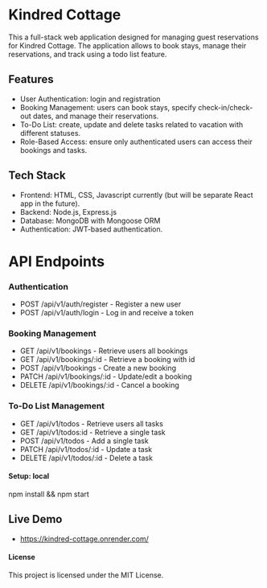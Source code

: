 # Kindred Cottage
This a full-stack web application designed for managing guest reservations for Kindred Cottage. The application allows to book stays, manage their reservations, and track using a todo list feature.

## Features
- User Authentication: login and registration
- Booking Management: users can book stays, specify check-in/check-out dates, and manage their reservations.
- To-Do List: create, update and delete tasks related to vacation with different statuses.
- Role-Based Access: ensure only authenticated users can access their bookings and tasks. 

## Tech Stack
- Frontend: HTML, CSS, Javascript currently (but will be separate React app in the future).
- Backend: Node.js, Express.js
- Database: MongoDB with Mongoose ORM
- Authentication: JWT-based authentication.

# API Endpoints
### Authentication
- POST /api/v1/auth/register - Register a new user
- POST /api/v1/auth/login - Log in and receive a token

### Booking Management
- GET /api/v1/bookings - Retrieve users all bookings
- GET /api/v1/bookings/:id - Retrieve a booking with id
- POST /api/v1/bookings - Create a new booking
- PATCH /api/v1/bookings/:id - Update/edit a booking
- DELETE /api/v1/bookings/:id - Cancel a booking

### To-Do List Management
- GET /api/v1/todos - Retrieve users all tasks
- GET /api/v1/todos:id - Retrieve a single task
- POST /api/v1/todos - Add a single task
- PATCH /api/v1/todos/:id - Update a task
- DELETE /api/v1/todos/:id - Delete a task

#### Setup: local
npm install && npm start

## Live Demo
- https://kindred-cottage.onrender.com/ 

#### License
This project is licensed under the MIT License.


